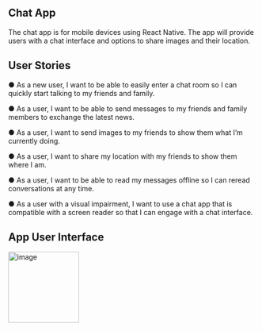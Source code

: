 ## Chat App
The chat app is for mobile devices using React Native. The app will provide users with a chat interface and options to share images and their location.

## User Stories
● As a new user, I want to be able to easily enter a chat room so I can quickly start talking to my
friends and family.

● As a user, I want to be able to send messages to my friends and family members to exchange
the latest news.

● As a user, I want to send images to my friends to show them what I’m currently doing.

● As a user, I want to share my location with my friends to show them where I am.

● As a user, I want to be able to read my messages offline so I can reread conversations at any
time.

● As a user with a visual impairment, I want to use a chat app that is compatible with a screen
reader so that I can engage with a chat interface.

## App User Interface
<img width="143" alt="image" src="https://github.com/alinalein/chat/assets/111589183/54fd57f6-f4e7-4ab3-ae36-42276918fdb7">

